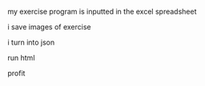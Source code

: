 my exercise program is inputted in the excel spreadsheet

i save images of exercise

i turn into json 

run html


profit
